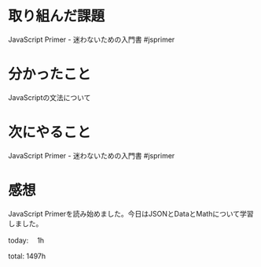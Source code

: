 # 取り組んだ課題
JavaScript Primer - 迷わないための入門書 #jsprimer

# 分かったこと
JavaScriptの文法について

# 次にやること
JavaScript Primer - 迷わないための入門書 #jsprimer

# 感想
JavaScript Primerを読み始めました。今日はJSONとDataとMathについて学習しました。

today: 　1h

total: 1497h
